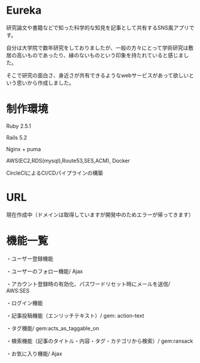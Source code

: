 # Eureka
 研究論文や書籍などで知った科学的な知見を記事として共有するSNS風アプリです。
 
 自分は大学院で数年研究をしておりましたが、一般の方々にとって学術研究は敷居の高いものであったり、縁のないものという印象を持たれていると感じました。
 
 そこで研究の面白さ、身近さが共有できるようなwebサービスがあって欲しいという思いから作成しました。
 
# 制作環境
Ruby 2.5.1

Rails 5.2

Nginx + puma

AWS(EC2,RDS(mysql),Route53,SES,ACM), Docker

CircleCIによるCI/CDパイプラインの構築

# URL

現在作成中（ドメインは取得していますが開発中のためエラーが帰ってきます）

# 機能一覧

・ユーザー登録機能

・ユーザーのフォロー機能/ Ajax

・アカウント登録時の有効化、パスワードリセット時にメールを送信/ AWS:SES

・ログイン機能

・記事投稿機能（エンリッチテキスト）/ gem: action-text

・タグ機能/ gem:acts_as_taggable_on

・検索機能（記事のタイトル・内容・タグ・カテゴリから検索）/ gem:ransack

・お気に入り機能/ Ajax
